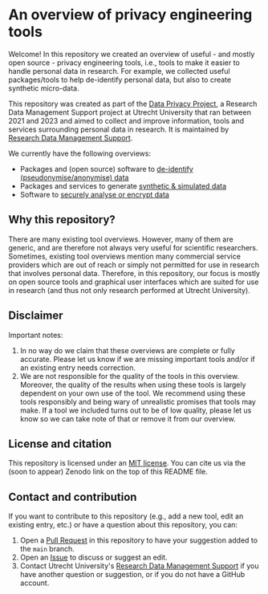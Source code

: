 # An overview of privacy engineering tools

Welcome! In this repository we created an overview of useful - and mostly open source - privacy engineering tools, i.e., tools to make it easier to handle personal data in research. For example, we collected useful packages/tools to help de-identify personal data, but also to create synthetic micro-data. 

This repository was created as part of the <a href="https://utrechtuniversity.github.io/dataprivacyproject" target="_blank">Data Privacy Project</a>, a Research Data Management Support project at Utrecht University that ran between 2021 and 2023 and aimed to collect and improve information, tools and services surrounding personal data in research. It is  maintained by [Research Data Management Support](https://uu.nl/rdm). 

We currently have the following overviews:

- Packages and (open source) software to [de-identify (pseudonymise/anonymise) data](deidentification)
- Packages and services to generate [synthetic & simulated data](synthetic-simulated-data)
- Software to [securely analyse or encrypt data](secure-computing)

## Why this repository?

There are many existing tool overviews. However, many of them are generic, and are therefore not always very useful for scientific researchers. Sometimes, existing tool overviews mention many commercial service providers which are out of reach or simply not permitted for use in research that involves personal data. Therefore, in this repository, our focus is mostly on open source tools and graphical user interfaces which are suited for use in research (and thus not only research performed at Utrecht University).

## Disclaimer

Important notes:

1. In no way do we claim that these overviews are complete or fully accurate. Please let us know if we are missing important tools and/or if an existing entry needs correction.
2. We are not responsible for the quality of the tools in this overview. Moreover, the quality of the results when using these tools is largely dependent on your own use of the tool. We recommend using these tools responsibly and being wary of unrealistic promises that tools may make. If a tool we included turns out to be of low quality, please let us know so we can take note of that or remove it from our overview. 

## License and citation

This repository is licensed under an [MIT license](/LICENSE.md). You can cite us via the (soon to appear) Zenodo link on the top of this README file.

## Contact and contribution

If you want to contribute to this repository (e.g., add a new tool, edit an existing entry, etc.) or have a question about this repository, you can:
1. Open a [Pull Request](https://github.com/UtrechtUniversity/privacy-engineering-tools/pulls) in this repository to have your suggestion added to the `main` branch.
2. Open an [Issue](https://github.com/UtrechtUniversity/privacy-engineering-tools/issues/new) to discuss or suggest an edit.
3. Contact Utrecht University's [Research Data Management Support](https://www.uu.nl/en/research/research-data-management/contact-us) if you have another question or suggestion, or if you do not have a GitHub account.
